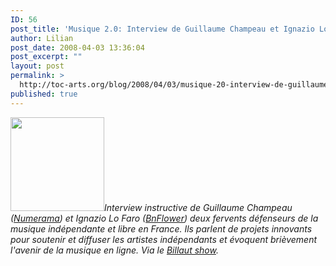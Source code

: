 ```yaml
---
ID: 56
post_title: 'Musique 2.0: Interview de Guillaume Champeau et Ignazio Lo Faro'
author: Lilian
post_date: 2008-04-03 13:36:04
post_excerpt: ""
layout: post
permalink: >
  http://toc-arts.org/blog/2008/04/03/musique-20-interview-de-guillaume-champeau-et-ignazio-lo-faro/
published: true
---
```

*<img class="alignleft size-thumbnail wp-image-9206" title="ignazio-lo-faro-interview" src="http://toc-arts.org/blog/wp-content/uploads/2008/04/ignazio-lo-faro-interview-150x150.jpg" alt="" width="150" height="150" />Interview instructive de Guillaume Champeau ([Numerama][1]) et Ignazio Lo Faro ([BnFlower][2]) deux fervents défenseurs de la musique indépendante et libre en France. Ils parlent de projets innovants pour soutenir et diffuser les artistes indépendants et évoquent brièvement l'avenir de la musique en ligne. Via le [Billaut show][3].* <p style="text-align: center;">
</p>

 [1]: http://www.numerama.com
 [2]: http://www.bnflower.com
 [3]: http://billaut.typepad.com/jm/2007/02/post_1.html